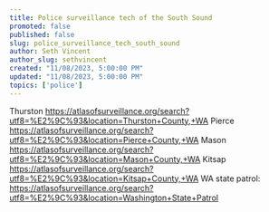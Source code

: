 ```yaml
---
title: Police surveillance tech of the South Sound
promoted: false
published: false
slug: police_surveillance_tech_south_sound
author: Seth Vincent
author_slug: sethvincent
created: "11/08/2023, 5:00:00 PM"
updated: "11/08/2023, 5:00:00 PM"
topics: ['police']
---
```


Thurston https://atlasofsurveillance.org/search?utf8=%E2%9C%93&location=Thurston+County,+WA
Pierce https://atlasofsurveillance.org/search?utf8=%E2%9C%93&location=Pierce+County,+WA
Mason https://atlasofsurveillance.org/search?utf8=%E2%9C%93&location=Mason+County,+WA
Kitsap https://atlasofsurveillance.org/search?utf8=%E2%9C%93&location=Kitsap+County,+WA
WA state patrol: https://atlasofsurveillance.org/search?utf8=%E2%9C%93&location=Washington+State+Patrol
